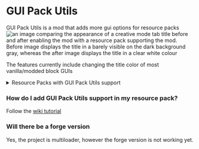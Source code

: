 # GUI Pack Utils

GUI Pack Utils is a mod that adds more gui options for resource packs
![an image comparing the appearance of a creative mode tab title before and after enabling the mod with a resource pack supporting the mod. Before image displays the title in a barely visible on the dark background gray, whereas the after image displays the title in a clear white colour](https://cdn.modrinth.com/data/cached_images/1ec728d5033583db1d40c655644d38a7fa73d860.png)

The features currently include changing the title color of most vanilla/modded block GUIs


<details>
<summary>Resource Packs with GUI Pack Utils support</summary>

- [Fern's Fancy Inventory](https://modrinth.com/resourcepack/ferns-fancy-inventory)

</details>


### How do I add GUI Pack Utils support in my resource pack?
Follow the [wiki tutorial](https://github.com/Szedann/GUIPackUtils/wiki/Adding-GUI-Pack-Utils-support-to-a-resource-pack)

### Will there be a forge version
Yes, the project is multiloader, however the forge version is not working yet.


